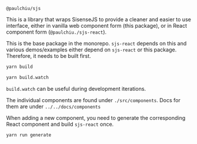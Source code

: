 `@paulchiu/sjs`

This is a library that wraps SisenseJS to provide a cleaner and easier to use interface, either in vanilla web component form (this package), or in React component form (`@paulchiu./sjs-react`).

This is the base package in the monorepo. `sjs-react` depends on this and various demos/examples either depend on `sjs-react` or this package. Therefore, it needs to be built first.

```sh
yarn build
```
```sh
yarn build.watch
```

`build.watch` can be useful during development iterations.

The individual components are found under `./src/components`. Docs for them are under `../../docs/components`

When adding a new component, you need to generate the corresponding React component and build `sjs-react` once.

```sh 
yarn run generate
```
